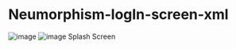 # Neumorphism-logIn-screen-xml
![image](https://user-images.githubusercontent.com/86877145/183238740-55ece749-e2df-4324-adbc-abb27cf9ee2c.png)
![image](https://user-images.githubusercontent.com/86877145/183239054-c5ed3a00-a9b1-4d76-8aee-09d0db0d993a.png)
Splash Screen



